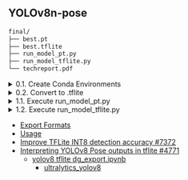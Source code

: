 ## YOLOv8n-pose

```bash
final/
├── best.pt
├── best.tflite
├── run_model_pt.py
├── run_model_tflite.py
└── techreport.pdf
```


<details>

<summary>0.1. Create Conda Environments</summary>

```bash
$ conda create -n yolov8 python=3.10 -y
$ conda activate yolov8
$ pip install ultralytics
$ git clone https://github.com/ultralytics/ultralytics.git
$ cd ultralytics/
```
  
</details>


<details><summary>0.2. Convert to .tflite</summary>

```bash
$ python convert2tflite.py
```

</details>


<details><summary>1.1. Execute run_model_pt.py</summary>

```bash
$ python run_model_pt.py ./imageList.txt test_data
```

</details>


<details><summary>1.2. Execute run_model_tflite.py</summary>

```bash
$ python run_model_tflite.py ./imageList.txt test_data
```

</details>



- [Export Formats](https://docs.ultralytics.com/modes/export/#export-formats)
- [Usage](https://docs.ultralytics.com/integrations/tflite/#usage)
- [Improve TFLite INT8 detection accuracy #7372](https://github.com/ultralytics/ultralytics/pull/7372)
- [Interpreting YOLOv8 Pose outputs in tflite #4771](https://github.com/ultralytics/ultralytics/issues/4771)
    - [yolov8 tflite dg_export.ipynb](https://colab.research.google.com/drive/1yjCEwwFuMKvFJceSDfyWrUWOSfvLlPjl?usp=sharing#scrollTo=v_QB06rnjz9e)
        - [ultralytics_yolov8](https://github.com/DeGirum/ultralytics_yolov8)
